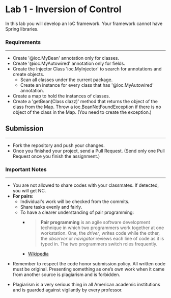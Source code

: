 

# Lab 1 - Inversion of Control

In this lab you will develop an IoC framework. Your framework cannot have Spring libraries.

###  Requirements
---
* Create '@ioc.MyBean' annotation only for classes.
* Create '@ioc.MyAutowired' annotation only for fields.
* Create the Injector Class 'ioc.MyInjector' to search for annotations and create objects.
	* Scan all classes under the current package.
	* Create an instance for every class that has '@ioc.MyAutowired' annotation.
* Create a map to hold the instances of classes.
* Create a 'getBean(Class clazz)' method that returns the object of the class from the Map. Throw a ioc.BeanNotFoundException if there is no object of the class in the Map. (You need to create the exception.)
	

## Submission
---
* Fork the repository and push your changes.
* Once you finished your project, send a Pull Request. (Send only one Pull Request once you finish the assignment.)

### Important Notes
---

 * You are not allowed to share codes with your classmates. If detected, you will get NC.
 * **For pairs:**
	 * Individual's work will be checked from the commits.
	 *  Share tasks evenly and fairly.
	 *  To have a clearer understanding of pair programming:
		 *  > **Pair programming** is an agile software development technique in which two programmers work together at one workstation. One, the _driver_, writes code while the other, the _observer_ or _navigator_ reviews each line of code as it is typed in. The two programmers switch roles frequently. 
		 * [Wikipedia](https://en.wikipedia.org/wiki/Pair_programming#:~:text=Pair%20programming%20is%20an%20agile,two%20programmers%20switch%20roles%20frequently.)

-   Remember to respect the code honor submission policy. All written code must be original. Presenting something as one’s own work when it came from another source is plagiarism and is forbidden.
    
-   Plagiarism is a very serious thing in all American academic institutions and is guarded against vigilantly by every professor.
